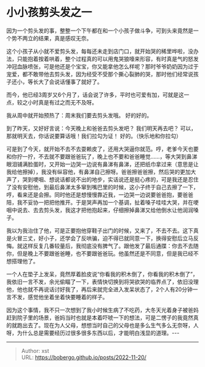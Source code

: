# 小小孩剪头发之一


因为一个剪头发的事，整整一个下午都在和一个小孩子做斗争，可到头来竟然是一个势不两立的结果，真是感叹无奈。

这个小孩子从小就不爱剪头发，每每还未走到店门口，就开始哭的稀里哗啦，没办法，只能抱着按着哄着，整个过程真的可以用鬼哭狼嚎来形容，有时真是气的怒发冲冠血脉喷张，可是他还是个宝宝，你又能拿他怎么样呢？那时爷爷奶奶因为过于宠爱，都不敢带他去剪头发，因为经受不受那个撕心裂肺的哭，那时他们经常说孩子还小，等长大了会说话懂事了就好了。

而今，他已经3周岁又6个月了，话会说了许多，平时也可爱有加，可就是这一点，较之小时真是有过之而无不及呀。

我从周中就开始预热了：周末我们要去剪头发哦。
好的好的。

到了昨天，又好好言说：今天晚上和爸爸去剪头发吧？
我们明天再去吧？
可以，那就明天去，你话说要算话哦！我们拉勾为证！
好的。（快乐地和你拉勾）

可是到了今天，就开始不去不去耍赖皮了，还用大哭逼你就范。哼，老爹今天也要和你拧一拧，不去就不要跟爸爸玩了，晚上也不要和爸爸睡觉……，等大哭到鼻涕眼泪铺满脸蛋时，又开始一边哭一边说有鼻涕有鼻涕，还把纸巾拿过来（意思是让我给他擦掉），我没有纵容他，有鼻涕自己擦呀。爸爸擦爸爸擦，然后哭的更加大声了，哭到哽咽、想说话都说不出的地步，实话说还是挺心疼的，可是我还是忍住了没有安慰他，到最后鼻涕太多窜到嘴巴里的时候，这小子终于自己去擦了一下，哼，看来还是会擦。同时他还是想慢慢靠近我，一边哭一边说要爸爸抱，要爸爸陪，我不妥协一把把他推开。于是哭声再加一个基调，扯着嗓子哇哇大哭，并在哽咽中说去、去去剪头发，我这才把他抱起来，仔细擦掉鼻涕又给他倒水让他润润嗓子。

我以为我治住了他，可是正要抱他穿鞋子出门的时候，又来了，不去不去。这下真是火冒三丈，好小子，还学会了反哄骗，迫不得已就同意一下，换得安慰后立马反悔。就这样反复几番较量后，我彻底没有脾气了。跟他发了最后通牒：你去不去随你，但是晚上不要跟爸爸睡，也不要跟爸爸玩。他虽然还是不同意，但是我已经不想搭理他了。

一个人在垫子上发呆，竟然厚着脸皮说“你看我的积木倒了，你看我的积木倒了”，我依旧一言不发，余光偷瞄了一下，表情快切换到将哭欲哭的临界点了，依旧没理他，他也就不再说话讨好我了，再后来就完全进入发呆状态了，2个人有20分钟一言不发，感觉他坐着坐着快要睡着的样子。

因为这个事情，我不只一次想到了我小时候生病了不吃药，大冬天光着身子被爸妈赶到院子里的场景，爸妈当时也就是本着吓唬一下的想法，可是二愣子的我竟然真的就跑出去了。现在为人父母，想想当时自己的父母也是多么生气多么无奈呀，人呀，为什么总是需要经历过很多很多东西以后，才能明白浅显的道理。---


---

> Author: xst  
> URL: https://bobergo.github.io/posts/2022-11-20/  

